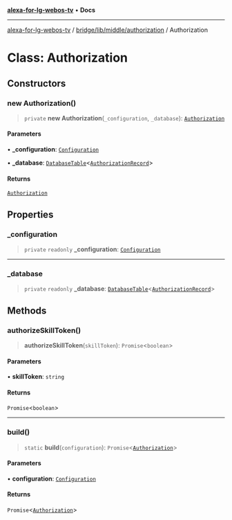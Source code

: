 [**alexa-for-lg-webos-tv**](../../../../../README.md) • **Docs**

***

[alexa-for-lg-webos-tv](../../../../../modules.md) / [bridge/lib/middle/authorization](../README.md) / Authorization

# Class: Authorization

## Constructors

### new Authorization()

> `private` **new Authorization**(`_configuration`, `_database`): [`Authorization`](Authorization.md)

#### Parameters

• **\_configuration**: [`Configuration`](../../../configuration/classes/Configuration.md)

• **\_database**: [`DatabaseTable`](../../../database/classes/DatabaseTable.md)\<[`AuthorizationRecord`](../interfaces/AuthorizationRecord.md)\>

#### Returns

[`Authorization`](Authorization.md)

## Properties

### \_configuration

> `private` `readonly` **\_configuration**: [`Configuration`](../../../configuration/classes/Configuration.md)

***

### \_database

> `private` `readonly` **\_database**: [`DatabaseTable`](../../../database/classes/DatabaseTable.md)\<[`AuthorizationRecord`](../interfaces/AuthorizationRecord.md)\>

## Methods

### authorizeSkillToken()

> **authorizeSkillToken**(`skillToken`): `Promise`\<`boolean`\>

#### Parameters

• **skillToken**: `string`

#### Returns

`Promise`\<`boolean`\>

***

### build()

> `static` **build**(`configuration`): `Promise`\<[`Authorization`](Authorization.md)\>

#### Parameters

• **configuration**: [`Configuration`](../../../configuration/classes/Configuration.md)

#### Returns

`Promise`\<[`Authorization`](Authorization.md)\>
